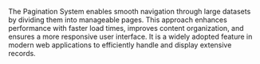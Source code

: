 The Pagination System enables smooth navigation through large datasets by dividing them into manageable pages. This approach enhances performance with faster load times, improves content organization, and ensures a more responsive user interface. It is a widely adopted feature in modern web applications to efficiently handle and display extensive records.
